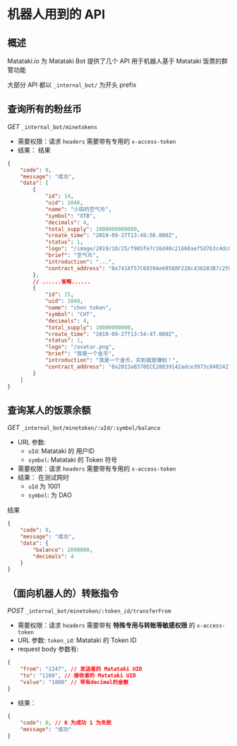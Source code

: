 # 机器人用到的 API

## 概述

Matataki.io 为 Matataki Bot 提供了几个 API 用于机器人基于 Matataki 饭票的群管功能

大部分 API 都以 `_internal_bot/` 为开头 prefix


## 查询所有的粉丝币

*GET* `_internal_bot/minetokens`
- 需要权限：请求 `headers` 需要带有专用的 `x-access-token`
- 结果：
结果
```json
{
    "code": 0,
    "message": "成功",
    "data": [
        {
            "id": 14,
            "uid": 1046,
            "name": "小田的空气币",
            "symbol": "XTB",
            "decimals": 4,
            "total_supply": 1000000000000,
            "create_time": "2019-09-27T13:49:56.000Z",
            "status": 1,
            "logo": "/image/2019/10/25/f905fe7c16d40c21668aef5d7b3c4dc0.png",
            "brief": "空气币",
            "introduction": "...",
            "contract_address": "0x7418f57C6659Ae60588F228c436283B7c25992E8"
        },
        // ......省略......
        {
            "id": 15,
            "uid": 1048,
            "name": "chen token",
            "symbol": "CHT",
            "decimals": 4,
            "total_supply": 10000000000,
            "create_time": "2019-09-27T13:54:47.000Z",
            "status": 1,
            "logo": "/avatar.png",
            "brief": "我是一个金币",
            "introduction": "我是一个金币，买到就是赚到！",
            "contract_address": "0x2013a0378ECE28039142adce3973c8402427F6D3"
        }
    ]
}
```




## 查询某人的饭票余额
*GET* `_internal_bot/minetoken/:uId/:symbol/balance`
- URL 参数: 
    - `uId`: Matataki 的 用户ID
    - `symbol`: Matataki 的 Token 符号
- 需要权限：请求 `headers` 需要带有专用的 `x-access-token`
- 结果：
在测试网时
    - `uId` 为 1001
    - `symbol`: 为 DAO

结果
```json
{
    "code": 0,
    "message": "成功",
    "data": {
        "balance": 2090000,
        "decimals": 4
    }
}
```


## （面向机器人的）转账指令
*POST* `_internal_bot/minetoken/:token_id/transferFrom`
- 需要权限：请求 `headers` 需要带有 **特殊专用与转账等敏感权限** 的 `x-access-token`
- URL 参数: `token_id`: Matataki 的 Token ID
- request body 参数有: 
```json
{
	"from": "1247", // 发送者的 Matataki UID
	"to": "1109", // 接收者的 Matataki UID
	"value": "1000" // 带有decimal的金额
}
```
- 结果：
```json
{
    "code": 0, // 0 为成功 1 为失败
    "message": "成功"
}
```